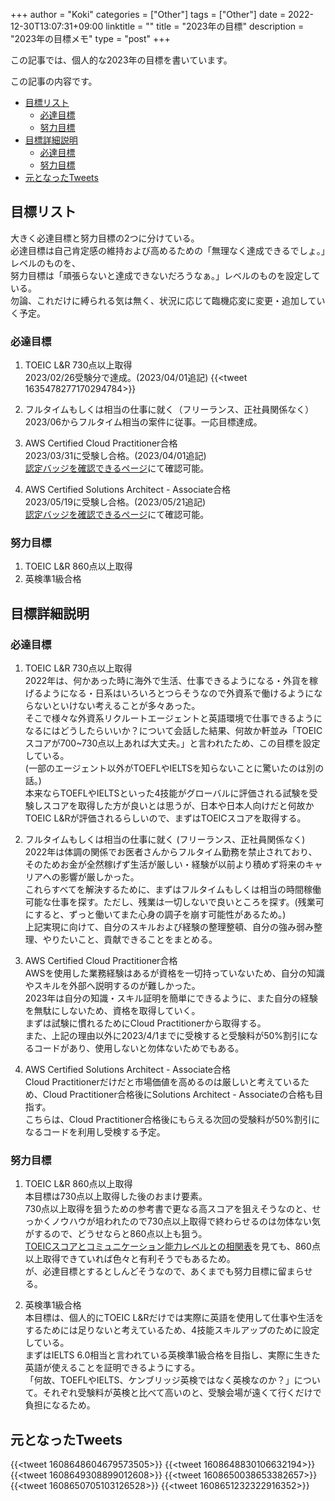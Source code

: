 +++
author = "Koki"
categories = ["Other"]
tags = ["Other"]
date = 2022-12-30T13:07:31+09:00
linktitle = ""
title = "2023年の目標"
description = "2023年の目標メモ"
type = "post"
+++

この記事では、個人的な2023年の目標を書いています。

この記事の内容です。
<!-- START doctoc generated TOC please keep comment here to allow auto update -->
<!-- DON'T EDIT THIS SECTION, INSTEAD RE-RUN doctoc TO UPDATE -->


- <font color="#1111cc">[目標リスト](#%E7%9B%AE%E6%A8%99%E3%83%AA%E3%82%B9%E3%83%88)</font>
  - <font color="#1111cc">[必達目標](#%E5%BF%85%E9%81%94%E7%9B%AE%E6%A8%99)</font>
  - <font color="#1111cc">[努力目標](#%E5%8A%AA%E5%8A%9B%E7%9B%AE%E6%A8%99)</font>
- <font color="#1111cc">[目標詳細説明](#%E7%9B%AE%E6%A8%99%E8%A9%B3%E7%B4%B0%E8%AA%AC%E6%98%8E)</font>
  - <font color="#1111cc">[必達目標](#%E5%BF%85%E9%81%94%E7%9B%AE%E6%A8%99-1)</font>
  - <font color="#1111cc">[努力目標](#%E5%8A%AA%E5%8A%9B%E7%9B%AE%E6%A8%99-1)</font>
- <font color="#1111cc">[元となったTweets](#%E5%85%83%E3%81%A8%E3%81%AA%E3%81%A3%E3%81%9Ftweets)</font>

<!-- END doctoc generated TOC please keep comment here to allow auto update -->

## 目標リスト

大きく必達目標と努力目標の2つに分けている。  
必達目標は自己肯定感の維持および高めるための「無理なく達成できるでしょ。」レベルのものを、  
努力目標は「頑張らないと達成できないだろうなぁ。」レベルのものを設定している。  
勿論、これだけに縛られる気は無く、状況に応じて臨機応変に変更・追加していく予定。


### 必達目標

1. TOEIC L&R 730点以上取得  
2023/02/26受験分で達成。(2023/04/01追記)
{{<tweet 1635478277170294784>}}

2. フルタイムもしくは相当の仕事に就く（フリーランス、正社員関係なく）  
2023/06からフルタイム相当の案件に従事。一応目標達成。


3. AWS Certified Cloud Practitioner合格  
2023/03/31に受験し合格。(2023/04/01追記)  
<font color="#1111cc"><a href="https://www.credly.com/badges/13b40d84-2d61-46fc-bcd5-dc1f65b38933" target="_blank">認定バッジを確認できるページ</a></font>にて確認可能。

4. AWS Certified Solutions Architect - Associate合格  
2023/05/19に受験し合格。(2023/05/21追記)  
<font color="#1111cc"><a href="https://www.credly.com/badges/6e87c733-54cd-48fb-99ff-8872c437cdb3" target="_blank">認定バッジを確認できるページ</a></font>にて確認可能。

### 努力目標

1. TOEIC L&R 860点以上取得
2. 英検準1級合格


## 目標詳細説明

### 必達目標

1. TOEIC L&R 730点以上取得  
2022年は、何かあった時に海外で生活、仕事できるようになる・外貨を稼げるようになる・日系はいろいろとつらそうなので外資系で働けるようにならないといけない考えることが多々あった。  
そこで様々な外資系リクルートエージェントと英語環境で仕事できるようになるにはどうしたらいいか？について会話した結果、何故か軒並み「TOEICスコアが700~730点以上あれば大丈夫。」と言われたため、この目標を設定している。  
(一部のエージェント以外がTOEFLやIELTSを知らないことに驚いたのは別の話。)  
本来ならTOEFLやIELTSといった4技能がグローバルに評価される試験を受験しスコアを取得した方が良いとは思うが、日本や日本人向けだと何故かTOEIC L&Rが評価されるらしいので、まずはTOEICスコアを取得する。

2. フルタイムもしくは相当の仕事に就く (フリーランス、正社員関係なく)  
2022年は体調の関係でお医者さんからフルタイム勤務を禁止されており、そのためお金が全然稼げず生活が厳しい・経験が以前より積めず将来のキャリアへの影響が厳しかった。  
これらすべてを解決するために、まずはフルタイムもしくは相当の時間稼働可能な仕事を探す。ただし、残業は一切しないで良いところを探す。(残業可にすると、ずっと働いてまた心身の調子を崩す可能性があるため。)  
上記実現に向けて、自分のスキルおよび経験の整理整頓、自分の強み弱み整理、やりたいこと、貢献できることをまとめる。

3. AWS Certified Cloud Practitioner合格  
AWSを使用した業務経験はあるが資格を一切持っていないため、自分の知識やスキルを外部へ説明するのが難しかった。  
2023年は自分の知識・スキル証明を簡単にできるように、また自分の経験を無駄にしないため、資格を取得していく。  
まずは試験に慣れるためにCloud Practitionerから取得する。  
また、上記の理由以外に2023/4/1までに受検すると受験料が50%割引になるコードがあり、使用しないと勿体ないためでもある。


4. AWS Certified Solutions Architect - Associate合格  
Cloud Practitionerだけだと市場価値を高めるのは厳しいと考えているため、Cloud Practitioner合格後にSolutions Architect - Associateの合格も目指す。  
こちらは、Cloud Practitioner合格後にもらえる次回の受験料が50%割引になるコードを利用し受検する予定。


### 努力目標

1. TOEIC L&R 860点以上取得  
本目標は730点以上取得した後のおまけ要素。  
730点以上取得を狙うための参考書で更なる高スコアを狙えそうなのと、せっかくノウハウが培われたので730点以上取得で終わらせるのは勿体ない気がするので、どうせならと860点以上も狙う。  
<a href="https://www.iibc-global.org/library/default/toeic/official_data/lr/pdf/proficiency.pdf" target="_blank">TOEICスコアとコミュニケーション能力レベルとの相関表</a>を見ても、860点以上取得できていれば色々と有利そうでもあるため。  
が、必達目標とするとしんどそうなので、あくまでも努力目標に留まらせる。

2. 英検準1級合格  
本目標は、個人的にTOEIC L&Rだけでは実際に英語を使用して仕事や生活をするためには足りないと考えているため、4技能スキルアップのために設定している。  
まずはIELTS 6.0相当と言われている英検準1級合格を目指し、実際に生きた英語が使えることを証明できるようにする。  
「何故、TOEFLやIELTS、ケンブリッジ英検ではなく英検なのか？」について。それぞれ受験料が英検と比べて高いのと、受験会場が遠くて行くだけで負担になるため。  


## 元となったTweets

{{<tweet 1608648604679573505>}}
{{<tweet 1608648830106632194>}}
{{<tweet 1608649308899012608>}}
{{<tweet 1608650038653382657>}}
{{<tweet 1608650705103126528>}}
{{<tweet 1608651232322916352>}}
